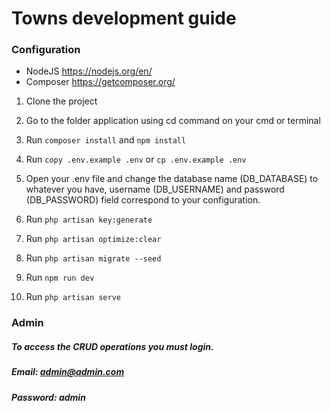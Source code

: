 # Towns development guide #

### Configuration ###

- NodeJS https://nodejs.org/en/
- Composer https://getcomposer.org/

1. Clone the project

2. Go to the folder application using cd command on your cmd or terminal

3. Run ```composer install``` and ```npm install```

4. Run ```copy .env.example .env``` or ```cp .env.example .env```

5. Open your .env file and change the database name (DB_DATABASE) to whatever you have, username (DB_USERNAME) and password (DB_PASSWORD) field correspond to your configuration.

6. Run ```php artisan key:generate```

7. Run ```php artisan optimize:clear```

8. Run ```php artisan migrate --seed```

9. Run ```npm run dev```

10. Run ```php artisan serve```

### Admin ###

##### To access the CRUD operations you must login.

##### Email: admin@admin.com
##### Password: admin
